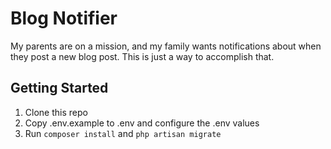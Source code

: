 # Blog Notifier

My parents are on a mission, and my family wants notifications about when they post a new blog post. This is just a way to accomplish that.


## Getting Started

1. Clone this repo
1. Copy .env.example to .env and configure the .env values
1. Run `composer install` and `php artisan migrate`